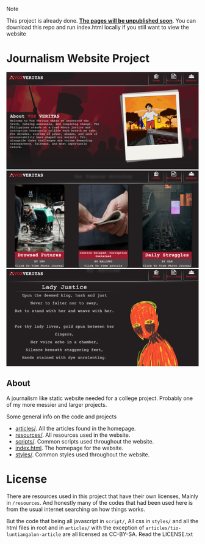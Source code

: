 > [!NOTE]
> This project is already done. <ins>**The pages will be unpublished soon**</ins>. You can download this repo and run index.html locally if you still want to view the website

# Journalism Website Project

![Sample 1](gh-photo-rs-1.png)
![Sample 2](gh-photo-rs-2.png)
![Sample 3](gh-photo-rs-3.png)

## About

A journalism like static website needed for a college project. Probably one of my more messier and larger projects.

Some general info on the code and projects

- [articles/](articles/). All the articles found in the homepage.
- [resources/](resources/). All resources used in the website.
- [scripts/](script/). Common scripts used throughout the website.
- [index.html](index.html). The homepage for the website.
- [styles/](styles/). Common styles used throughout the website.

# License

There are resources used in this project that have their own licenses, Mainly in `/resources`. And honestly
many of the codes that had been used here is from the usual internet searching on how things works.

But the code that being all javascript in `script/`, All css in `styles/` and all the html files in root and in `articles/` with the exception of `articles/tio-luntiangalon-article` are all licensed as CC-BY-SA. Read the LICENSE.txt
